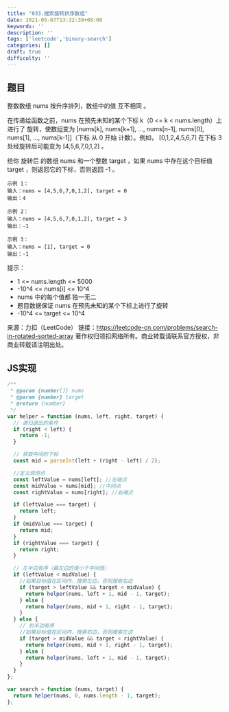 ```yaml
---
title: "033.搜索旋转排序数组"
date: 2021-05-07T13:32:39+08:00
keywords: ''
description: ''
tags: ['leetcode','binary-search']
categories: []
draft: true
difficulty: ''
---
```


## 题目

整数数组 nums 按升序排列，数组中的值 互不相同 。

在传递给函数之前，nums 在预先未知的某个下标 k（0 <= k < nums.length）上进行了 旋转，使数组变为 [nums[k], nums[k+1], ..., nums[n-1], nums[0], nums[1], ..., nums[k-1]]（下标 从 0 开始 计数）。例如， [0,1,2,4,5,6,7] 在下标 3 处经旋转后可能变为 [4,5,6,7,0,1,2] 。

给你 旋转后 的数组 nums 和一个整数 target ，如果 nums 中存在这个目标值 target ，则返回它的下标，否则返回 -1 。

```
示例 1：
输入：nums = [4,5,6,7,0,1,2], target = 0
输出：4

示例 2：
输入：nums = [4,5,6,7,0,1,2], target = 3
输出：-1

示例 3：
输入：nums = [1], target = 0
输出：-1
```

提示：

- 1 <= nums.length <= 5000
- -10^4 <= nums[i] <= 10^4
- nums 中的每个值都 独一无二
- 题目数据保证 nums 在预先未知的某个下标上进行了旋转
- -10^4 <= target <= 10^4

来源：力扣（LeetCode）
链接：https://leetcode-cn.com/problems/search-in-rotated-sorted-array
著作权归领扣网络所有。商业转载请联系官方授权，非商业转载请注明出处。


## JS实现

```javascript
/**
 * @param {number[]} nums
 * @param {number} target
 * @return {number}
 */
var helper = function (nums, left, right, target) {
  // 递归退出的条件
  if (right < left) {
    return -1;
  }

  // 获取中间的下标
  const mid = parseInt(left + (right - left) / 2);

  //定义观测点
  const leftValue = nums[left]; //左端点
  const midValue = nums[mid]; //中间点
  const rightValue = nums[right]; //右端点

  if (leftValue === target) {
    return left;
  }
  if (midValue === target) {
    return mid;
  }
  if (rightValue === target) {
    return right;
  }

  // 左半边有序（最左边的值小于中间值）
  if (leftValue < midValue) {
    //如果目标值在区间内，搜索左边，否则搜索右边
    if (target > leftValue && target < midValue) {
      return helper(nums, left + 1, mid - 1, target);
    } else {
      return helper(nums, mid + 1, right - 1, target);
    }
  } else {
    // 右半边有序
    //如果目标值在区间内，搜索右边，否则搜索左边
    if (target > midValue && target < rightValue) {
      return helper(nums, mid + 1, right - 1, target);
    } else {
      return helper(nums, left + 1, mid - 1, target);
    }
  }
};

var search = function (nums, target) {
  return helper(nums, 0, nums.length - 1, target);
};
```
